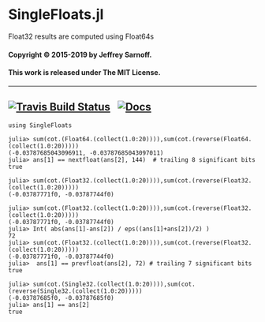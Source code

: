 # SingleFloats.jl
Float32 results are computed using Float64s

#### Copyright © 2015-2019 by Jeffrey Sarnoff.
####  This work is released under The MIT License.

----
[![Travis Build Status](https://travis-ci.org/JeffreySarnoff/SingleFloats.jl.svg?branch=master)](https://travis-ci.org/JeffreySarnoff/SingleFloats.jl)&nbsp;&nbsp;&nbsp;[![Docs](https://img.shields.io/badge/docs-stable-blue.svg)](http://jeffreysarnoff.github.io/SingleFloats.jl/stable/)
----

```
using SingleFloats

julia> sum(cot.(Float64.(collect(1.0:20)))),sum(cot.(reverse(Float64.(collect(1.0:20)))))
(-0.03787685043096911, -0.03787685043097011)
julia> ans[1] == nextfloat(ans[2], 144)  # trailing 8 significant bits
true
 
julia> sum(cot.(Float32.(collect(1.0:20)))),sum(cot.(reverse(Float32.(collect(1.0:20)))))
(-0.03787771f0, -0.03787744f0)

julia> sum(cot.(Float32.(collect(1.0:20)))),sum(cot.(reverse(Float32.(collect(1.0:20)))))
(-0.03787771f0, -0.03787744f0)
julia> Int( abs(ans[1]-ans[2]) / eps((ans[1]+ans[2])/2) )
72
julia> sum(cot.(Float32.(collect(1.0:20)))),sum(cot.(reverse(Float32.(collect(1.0:20)))))
(-0.03787771f0, -0.03787744f0)
julia>  ans[1] == prevfloat(ans[2], 72) # trailing 7 significant bits
true

julia> sum(cot.(Single32.(collect(1.0:20)))),sum(cot.(reverse(Single32.(collect(1.0:20)))))
(-0.03787685f0, -0.03787685f0)
julia> ans[1] == ans[2]
true

```
